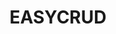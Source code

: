 ---
layout: home

title: EASYCRUD
titleTemplate: CRUD & JSON Table Schema

hero:
  name: EASYCRUD
  text: Faster the Development of CRUD Web Applications.
  tagline: A series of handy packages work around JSON Table Schema.
  image:
    src: /logo.png
    alt: EasyCRUD
  actions:
    - theme: brand
      text: Get Started
      link: /guide/what-is-easycrud
    - theme: alt
      text: View on GitHub
      link: https://github.com/easycrud
---